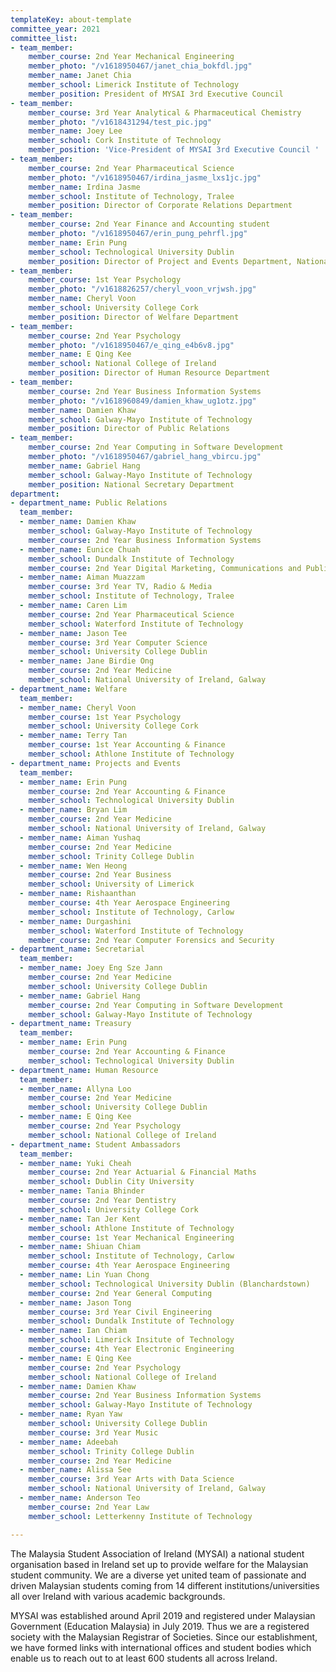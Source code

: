 ```yaml
---
templateKey: about-template
committee_year: 2021
committee_list:
- team_member:
    member_course: 2nd Year Mechanical Engineering
    member_photo: "/v1618950467/janet_chia_bokfdl.jpg"
    member_name: Janet Chia
    member_school: Limerick Institute of Technology
    member_position: President of MYSAI 3rd Executive Council
- team_member:
    member_course: 3rd Year Analytical & Pharmaceutical Chemistry
    member_photo: "/v1618431294/test_pic.jpg"
    member_name: Joey Lee
    member_school: Cork Institute of Technology
    member_position: 'Vice-President of MYSAI 3rd Executive Council '
- team_member:
    member_course: 2nd Year Pharmaceutical Science
    member_photo: "/v1618950467/irdina_jasme_lxs1jc.jpg"
    member_name: Irdina Jasme
    member_school: Institute of Technology, Tralee
    member_position: Director of Corporate Relations Department
- team_member:
    member_course: 2nd Year Finance and Accounting student
    member_photo: "/v1618950467/erin_pung_pehrfl.jpg"
    member_name: Erin Pung
    member_school: Technological University Dublin
    member_position: Director of Project and Events Department, National Treasurer
- team_member:
    member_course: 1st Year Psychology
    member_photo: "/v1618826257/cheryl_voon_vrjwsh.jpg"
    member_name: Cheryl Voon
    member_school: University College Cork
    member_position: Director of Welfare Department
- team_member:
    member_course: 2nd Year Psychology
    member_photo: "/v1618950467/e_qing_e4b6v8.jpg"
    member_name: E Qing Kee
    member_school: National College of Ireland
    member_position: Director of Human Resource Department
- team_member:
    member_course: 2nd Year Business Information Systems
    member_photo: "/v1618960849/damien_khaw_ug1otz.jpg"
    member_name: Damien Khaw
    member_school: Galway-Mayo Institute of Technology
    member_position: Director of Public Relations
- team_member:
    member_course: 2nd Year Computing in Software Development
    member_photo: "/v1618950467/gabriel_hang_vbircu.jpg"
    member_name: Gabriel Hang
    member_school: Galway-Mayo Institute of Technology
    member_position: National Secretary Department
department:
- department_name: Public Relations
  team_member:
  - member_name: Damien Khaw
    member_school: Galway-Mayo Institute of Technology
    member_course: 2nd Year Business Information Systems
  - member_name: Eunice Chuah
    member_school: Dundalk Institute of Technology
    member_course: 2nd Year Digital Marketing, Communications and Public Relations
  - member_name: Aiman Muazzam
    member_course: 3rd Year TV, Radio & Media
    member_school: Institute of Technology, Tralee
  - member_name: Caren Lim
    member_course: 2nd Year Pharmaceutical Science
    member_school: Waterford Institute of Technology
  - member_name: Jason Tee
    member_course: 3rd Year Computer Science
    member_school: University College Dublin
  - member_name: Jane Birdie Ong
    member_course: 2nd Year Medicine
    member_school: National University of Ireland, Galway
- department_name: Welfare
  team_member:
  - member_name: Cheryl Voon
    member_course: 1st Year Psychology
    member_school: University College Cork
  - member_name: Terry Tan
    member_course: 1st Year Accounting & Finance
    member_school: Athlone Institute of Technology
- department_name: Projects and Events
  team_member:
  - member_name: Erin Pung
    member_course: 2nd Year Accounting & Finance
    member_school: Technological University Dublin
  - member_name: Bryan Lim
    member_course: 2nd Year Medicine
    member_school: National University of Ireland, Galway
  - member_name: Aiman Yushaq
    member_course: 2nd Year Medicine
    member_school: Trinity College Dublin
  - member_name: Wen Heong
    member_course: 2nd Year Business
    member_school: University of Limerick
  - member_name: Rishaanthan
    member_course: 4th Year Aerospace Engineering
    member_school: Institute of Technology, Carlow
  - member_name: Durgashini
    member_school: Waterford Institute of Technology
    member_course: 2nd Year Computer Forensics and Security
- department_name: Secretarial
  team_member:
  - member_name: Joey Eng Sze Jann
    member_course: 2nd Year Medicine
    member_school: University College Dublin
  - member_name: Gabriel Hang
    member_course: 2nd Year Computing in Software Development
    member_school: Galway-Mayo Institute of Technology
- department_name: Treasury
  team_member:
  - member_name: Erin Pung
    member_course: 2nd Year Accounting & Finance
    member_school: Technological University Dublin
- department_name: Human Resource
  team_member:
  - member_name: Allyna Loo
    member_course: 2nd Year Medicine
    member_school: University College Dublin
  - member_name: E Qing Kee
    member_course: 2nd Year Psychology
    member_school: National College of Ireland
- department_name: Student Ambassadors
  team_member:
  - member_name: Yuki Cheah
    member_course: 2nd Year Actuarial & Financial Maths
    member_school: Dublin City University
  - member_name: Tania Bhinder
    member_course: 2nd Year Dentistry
    member_school: University College Cork
  - member_name: Tan Jer Kent
    member_school: Athlone Institute of Technology
    member_course: 1st Year Mechanical Engineering
  - member_name: Shiuan Chiam
    member_school: Institute of Technology, Carlow
    member_course: 4th Year Aerospace Engineering
  - member_name: Lin Yuan Chong
    member_school: Technological University Dublin (Blanchardstown)
    member_course: 2nd Year General Computing
  - member_name: Jason Tong
    member_course: 3rd Year Civil Engineering
    member_school: Dundalk Institute of Technology
  - member_name: Ian Chiam
    member_school: Limerick Insitute of Technology
    member_course: 4th Year Electronic Engineering
  - member_name: E Qing Kee
    member_course: 2nd Year Psychology
    member_school: National College of Ireland
  - member_name: Damien Khaw
    member_course: 2nd Year Business Information Systems
    member_school: Galway-Mayo Institute of Technology
  - member_name: Ryan Yaw
    member_school: University College Dublin
    member_course: 3rd Year Music
  - member_name: Adeebah
    member_school: Trinity College Dublin
    member_course: 2nd Year Medicine
  - member_name: Alissa See
    member_course: 3rd Year Arts with Data Science
    member_school: National University of Ireland, Galway
  - member_name: Anderson Teo
    member_course: 2nd Year Law
    member_school: Letterkenny Institute of Technology

---
```

The Malaysia Student Association of Ireland (MYSAI) a national student organisation based in Ireland set up to provide welfare for the Malaysian student community. We are a diverse yet united team of passionate and driven Malaysian students coming from 14 different institutions/universities all over Ireland with various academic backgrounds.

MYSAI was established around April 2019 and registered under Malaysian Government (Education Malaysia) in July 2019. Thus we are a registered society with the Malaysian Registrar of Societies. Since our establishment, we have formed links with international offices and student bodies which enable us to reach out to at least 600 students all across Ireland.